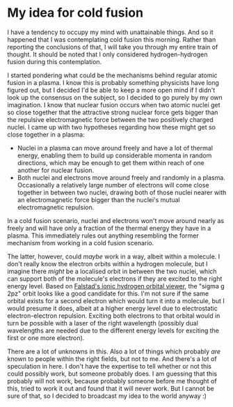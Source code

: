 My idea for cold fusion
=======================

I have a tendency to occupy my mind with unattainable things. And so it happened that I was contemplating cold fusion this morning.
Rather than reporting the conclusions of that, I will take you through my entire train of thought.
It should be noted that I only considered hydrogen-hydrogen fusion during this contemplation.

I started pondering what could be the mechanisms behind regular atomic fusion in a plasma.
I know this is probably something physicists have long figured out, but I decided I'd be able to keep a more open mind if I didn't look up the consensus on the subject, so I decided to go purely by my own imagination.
I know that nuclear fusion occurs when two atomic nuclei get so close together that the attractive strong nuclear force gets bigger than the repulsive electromagnetic force between the two positively charged nuclei.
I came up with two hypotheses regarding how these might get so close together in a plasma:

* Nuclei in a plasma can move around freely and have a lot of thermal energy, enabling them to build up considerable momenta in random directions, which may be enough to get them within reach of one another for nuclear fusion.
* Both nuclei and electrons move around freely and randomly in a plasma. Occasionally a relatively large number of electrons will come close together in between two nuclei, drawing both of those nuclei nearer with an electromagnetic force bigger than the nuclei's mutual electromagnetic repulsion.

In a cold fusion scenario, nuclei and electrons won't move around nearly as freely and will have only a fraction of the thermal energy they have in a plasma.
This immediately rules out anything resembling the former mechanism from working in a cold fusion scenario.

The latter, however, could *maybe* work in a way, albeit within a molecule.
I don't really know the electron orbits within a hydrogen molecule, but I imagine there *might* be a localised orbit in between the two nuclei, which can support both of the molecule's electrons if they are excited to the right energy level.
Based on [Falstad's ionic hydrogen orbital viewer](http://www.falstad.com/qmmo/), the "sigma g 2pz" orbit looks like a good candidate for this.
I'm not sure if the same orbital exists for a second electron which would turn it into a molecule, but I would presume it does, albeit at a higher energy level due to electrostatic electron-electron repulsion.
Exciting both electrons to that orbital would in turn be possible with a laser of the right wavelength (possibly dual wavelengths are needed due to the different energy levels for exciting the first or one more electron).

There are a lot of unknowns in this. Also a lot of things which probably *are* known to people within the right fields, but not to me.
And there's a lot of speculation in here.
I don't have the expertise to tell whether or not this could possibly work, but someone probably does.
I am guessing that this probably will not work, because probably someone before me thought of this, tried to work it out and found that it will never work.
But I cannot be sure of that, so I decided to broadcast my idea to the world anyway :)
